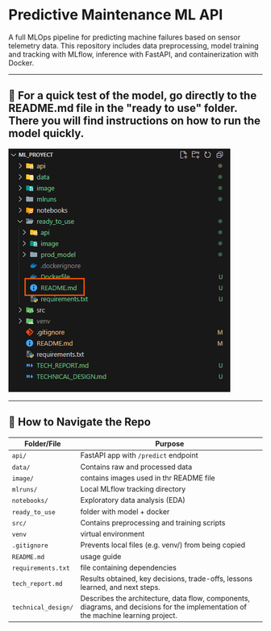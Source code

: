 # Predictive Maintenance ML API

A full MLOps pipeline for predicting machine failures based on sensor telemetry data. This repository includes data preprocessing, model training and tracking with MLflow, inference with FastAPI, and containerization with Docker.

---

## 🚀 For a quick test of the model, go directly to the README.md file in the "ready to use" folder. There you will find instructions on how to run the model quickly.

![1753173605063](image/README/1753173605063.png)

---

## 📂 How to Navigate the Repo

| Folder/File           | Purpose                                                                                                                            |
| --------------------- | ---------------------------------------------------------------------------------------------------------------------------------- |
| `api/`              | FastAPI app with `/predict` endpoint                                                                                             |
| `data/`             | Contains raw and processed data                                                                                                    |
| `image/`            | contains images used in thr README file                                                                                            |
| `mlruns/`           | Local MLflow tracking directory                                                                                                    |
| `notebooks/`        | Exploratory data analysis (EDA)                                                                                                    |
| `ready_to_use`      | folder with model + docker                                                                                                         |
| `src/`              | Contains preprocessing and training scripts                                                                                        |
| `venv`              | virtual environment                                                                                                                |
| `.gitignore`        | Prevents local files (e.g. venv/) from being copied                                                                                |
| `README.md`         | usage guide                                                                                                                        |
| `requirements.txt`  | file containing dependencies                                                                                                       |
| `tech_report.md`    | Results obtained, key decisions, trade-offs, lessons learned, and next steps.                                                      |
| `technical_design/` | Describes the architecture, data flow, components, diagrams, and decisions for the implementation of the machine learning project. |
